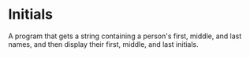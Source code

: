 # Initials
A program that gets a string containing a person's first, middle, and last names, and then display their first, middle, and last initials. 
